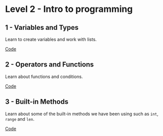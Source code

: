 # Level 2 - Intro to programming

## 1 - Variables and Types

Learn to create variables and work with lists.

[Code](https://github.com/mimiflynn/cpx-training/tree/master/Level%202%20-%20Intro%20to%20Programming/1-variables)

## 2 - Operators and Functions

Learn about functions and conditions.

[Code](https://github.com/mimiflynn/cpx-training/tree/master/Level%202%20-%20Intro%20to%20Programming/2-functions)

## 3 - Built-in Methods

Learn about some of the built-in methods we have been using such as `int`, `range` and `len`.

[Code](https://github.com/mimiflynn/cpx-training/tree/master/Level%202%20-%20Intro%20to%20Programming/3-methods)

